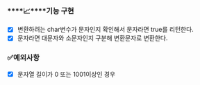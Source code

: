 ### ****📈****기능 구현

- [x]  변환하려는 char변수가 문자인지 확인해서 문자라면 true를 리턴한다.
- [x]  문자라면 대문자와 소문자인지 구분해 변환문자로 변환한다.

### ✅예외사항
- [x]  문자열 길이가 0 또는 1001이상인 경우